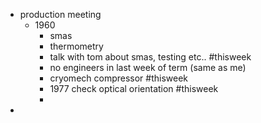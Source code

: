 - production meeting
	- 1960
		- smas
		- thermometry
		- talk with tom about smas, testing etc.. #thisweek
		- no engineers in last week of term (same as me)
		- cryomech compressor #thisweek
		- 1977 check optical orientation #thisweek
		-
-